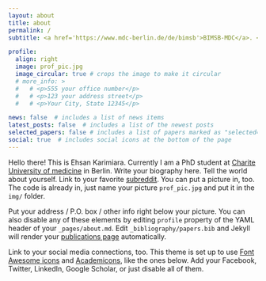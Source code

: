 ```yaml
---
layout: about
title: about
permalink: /
subtitle: <a href='https://www.mdc-berlin.de/de/bimsb'>BIMSB-MDC</a>. <a href='https://www.charite.de'>Charite</a>. 

profile:
  align: right
  image: prof_pic.jpg
  image_circular: true # crops the image to make it circular
  # more_info: >
  #   # <p>555 your office number</p>
  #   # <p>123 your address street</p>
  #   # <p>Your City, State 12345</p>

news: false  # includes a list of news items
latest_posts: false  # includes a list of the newest posts
selected_papers: false # includes a list of papers marked as "selected={true}"
social: true  # includes social icons at the bottom of the page
---
```


Hello there! This is Ehsan Karimiara. Currently I am a PhD student at [Charite University of medicine](https://www.charite.de) in Berlin. Write your biography here. Tell the world about yourself. Link to your favorite [subreddit](http://reddit.com). You can put a picture in, too. The code is already in, just name your picture `prof_pic.jpg` and put it in the `img/` folder.

Put your address / P.O. box / other info right below your picture. You can also disable any of these elements by editing `profile` property of the YAML header of your `_pages/about.md`. Edit `_bibliography/papers.bib` and Jekyll will render your [publications page](/al-folio/publications/) automatically.

Link to your social media connections, too. This theme is set up to use [Font Awesome icons](https://fontawesome.com/) and [Academicons](https://jpswalsh.github.io/academicons/), like the ones below. Add your Facebook, Twitter, LinkedIn, Google Scholar, or just disable all of them.